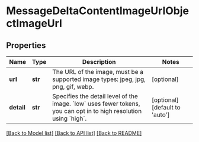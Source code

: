 # MessageDeltaContentImageUrlObjectImageUrl

## Properties
Name | Type | Description | Notes
------------ | ------------- | ------------- | -------------
**url** | **str** | The URL of the image, must be a supported image types: jpeg, jpg, png, gif, webp. | [optional] 
**detail** | **str** | Specifies the detail level of the image. &#x60;low&#x60; uses fewer tokens, you can opt in to high resolution using &#x60;high&#x60;. | [optional] [default to 'auto']

[[Back to Model list]](../README.md#documentation-for-models) [[Back to API list]](../README.md#documentation-for-api-endpoints) [[Back to README]](../README.md)

